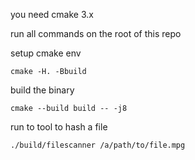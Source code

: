 you need cmake 3.x

run all commands on the root of this repo

setup cmake env

    cmake -H. -Bbuild


build the binary

    cmake --build build -- -j8


run to tool to hash a file

    ./build/filescanner /a/path/to/file.mpg